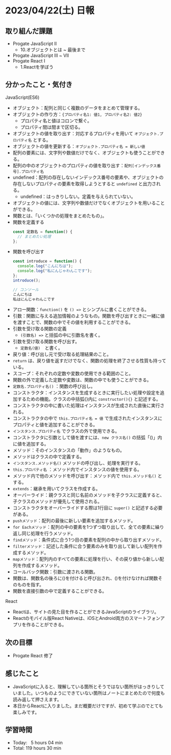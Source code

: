 # 2023/04/22(土) 日報
## 取り組んだ課題
- Progate JavaScript Ⅱ
  - 10.オブジェクトとは ~ 最後まで
- Progate JavaScript Ⅲ ~ Ⅶ
- Progate React Ⅰ
  - 1.Reactを学ぼう

## 分かったこと・気付き
JavaScript(ES6)
- オブジェクト：配列と同じく複数のデータをまとめて管理する。
- オブジェクトの作り方：`{プロパティ名1: 値1, プロパティ名2: 値2}`
  - プロパティ名と値はコロンで繋ぐ。
  - プロパティ間は間まで区切る。
- オブジェクトの値を取り出す：対応するプロパティを用いて `オブジェクト.プロパティ名` とする。
- オブジェクトの値を更新する：`オブジェクト.プロパティ名 = 新しい値`
- 配列の要素には、文字列や数値だけでなく、オブジェクトも使うことができる。
- 配列の中のオブジェクトのプロパティの値を取り出す：`配列[インデックス番号].プロパティ名`
- undefined：配列の存在しないインデックス番号の要素や、オブジェクトの存在しないプロパティの要素を取得しようとすると `undefined` と出力される。
  - undefined：はっきりしない。定義を与えられていない。
- オブジェクトの値には、文字列や数値だけでなくオブジェクトを用いることができる。
- 関数とは、「いくつかの処理をまとめたもの」。
- 関数を定義する
    ``` JavaScript
    const 定数名 = function() {
      // まとめたい処理
    };
    ```
- 関数を呼び出す
    ``` JavaScript
    const introduce = function() {
      console.log("こんにちは");
      console.log("私にんじゃわんこです");
    };
    introduce();
    
    // コンソール
    こんにちは
    私はにんじゃわんこです
    ```
- アロー関数：`function()` を `() =>` とシンプルに書くことができる。
- 引数：関数に与える追加情報のようなもの。関数を呼び出すときに一緒に値を渡すことで、関数の中でその値を利用することができる。
- 引数を受け取る関数の定義
  - `(引数名) =>` と括弧の中に引数名を書く。
- 引数を受け取る関数を呼び出す。
  - `定数名(値)`　と書く。
- 戻り値：呼び出し元で受け取る処理結果のこと。
- `return` は、戻り値を返すだけでなく、関数の処理を終了させる性質も持っている。
- スコープ：それぞれの定数や変数の使用できる範囲のこと。
- 関数の外で定義した定数や変数は、関数の中でも使うことができる。
- `定数名.プロパティ名()` ：関数の呼び出し。
- コンストラクタ：インスタンスを生成するときに実行したい処理や設定を追加するための機能。クラスの中括弧{}内に `constructor(){}` と記述する。
- コンストラクタの中に書いた処理はインスタンスが生成された直後に実行される。
- コンストラクタの中で `this.プロパティ名 = 値` で生成されたインスタンスにプロパティと値を追加することができる。
- `インスタンス.プロパティ名` でクラスの外で使用できる。
- コンストラクタに引数として値を渡すには、`new クラス名()` の括弧「()」内に値を追加する。
- メソッド：そのインスタンスの「動作」のようなもの。
- メソッドはクラスの中で定義する。
- `インスタンス.メソッド名()` メソッドの呼び出し、処理を実行する。
- `this.プロパティ名` ：メソッド内でインスタンスの値を使用する。
- メソッド内で他のメソッドを呼び出す：メソッド内で `this.メソッド名()` とする。
- `extends`：継承を用いてクラスを作成する。
- オーバーライド：親クラスと同じ名前のメソッドを子クラスに定義すると、子クラスのメソッドが優先して使用される。
- コンストラクタをオーバーライドする際は1行目に `super()` と記述する必要がある。
- `pushメソッド`：配列の最後に新しい要素を追加するメソッド。
- `for Eachメソッド`：配列の中の要素を1つずつ取り出して、全ての要素に繰り返し同じ処理を行うメソッド。
- `findメソッド`：条件式に合う1つ目の要素を配列の中から取り出すメソッド。
- `filterメソッド`：記述した条件に合う要素のみを取り出して新しい配列を作成するメソッド。
- `mapメソッド`：配列内のすべての要素に処理を行い、その戻り値から新しい配列を作成するメソッド。
- コールバック関数：引数に渡される関数。
- 関数は、関数名の後ろに()を付けると呼び出され、()を付けなければ関数そのものを指す。
- 関数を直接引数の中で定義することができる。

React
- Reactは、サイトの見た目を作ることができるJavaScriptのライブラリ。
- Reactのモバイル版React Nativeは、iOSとAndroid両方のスマートフォンアプリを作ることができる。

## 次の目標
- Progate React 修了

## 感じたこと
- JavaScriptに入ると、理解している箇所とそうではない箇所がはっきりしていました。いつものようにできていない箇所はノートにまとめたので何度も読み返して押さえます。
- 本日からReactに入りました。まだ概要だけですが、初めて学ぶのでとても楽しみです。

## 学習時間
- Today:&nbsp;&nbsp;&nbsp;5 hours 04 min
- Total: 119 hours 30 min
